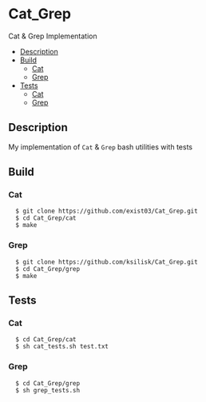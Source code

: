 # Cat_Grep
Cat &amp; Grep Implementation
* [Description](#description)
* [Build](#build)
  * [Cat](#cat)
  * [Grep](#grep)
* [Tests](#tests)
  * [Cat](#cat)
  * [Grep](#grep)

## Description
My implementation of `Cat` & `Grep` bash utilities with tests
## Build
### Cat
      $ git clone https://github.com/exist03/Cat_Grep.git
      $ cd Cat_Grep/cat
      $ make
### Grep
      $ git clone https://github.com/ksilisk/Cat_Grep.git
      $ cd Cat_Grep/grep
      $ make
## Tests
### Cat
      $ cd Cat_Grep/cat
      $ sh cat_tests.sh test.txt
### Grep
      $ cd Cat_Grep/grep
      $ sh grep_tests.sh

